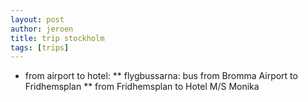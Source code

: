 ```yaml
---
layout: post
author: jeroen
title: trip stockholm
tags: [trips]
---
```


* from airport to hotel:
** flygbussarna: bus from Bromma Airport to Fridhemsplan
** from Fridhemsplan to Hotel M/S Monika
